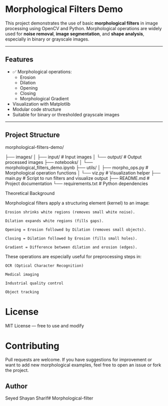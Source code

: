 #  Morphological Filters Demo

This project demonstrates the use of basic **morphological filters** in image processing using OpenCV and Python. Morphological operations are widely used for **noise removal**, **image segmentation**, and **shape analysis**, especially in binary or grayscale images.

---

##  Features

- ✅ Morphological operations:
  - Erosion
  - Dilation
  - Opening
  - Closing
  - Morphological Gradient
-  Visualization with Matplotlib
-  Modular code structure
-  Suitable for binary or thresholded grayscale images

---

##  Project Structure
morphological-filters-demo/

├── images/
│ ├── input/ # Input images
│ └── output/ # Output processed images
├── notebooks/
│ └── morphological_filters_demo.ipynb
├── utils/
│ ├── morpho_ops.py # Morphological operation functions
│ └── viz.py # Visualization helper
├── main.py # Script to run filters and visualize output
├── README.md # Project documentation
└── requirements.txt # Python dependencies

Theoretical Background

Morphological filters apply a structuring element (kernel) to an image:

    Erosion shrinks white regions (removes small white noise).

    Dilation expands white regions (fills gaps).

    Opening = Erosion followed by Dilation (removes small objects).

    Closing = Dilation followed by Erosion (fills small holes).

    Gradient = Difference between dilation and erosion (edges).

These operations are especially useful for preprocessing steps in:

    OCR (Optical Character Recognition)

    Medical imaging

    Industrial quality control

    Object tracking

# License

MIT License — free to use and modify

# Contributing

Pull requests are welcome. If you have suggestions for improvement or want to add new morphological examples, feel free to open an issue or fork the project.

## Author

Seyed Shayan Sharif#   M o r p h o l o g i c a l - f i l t e r  
 
